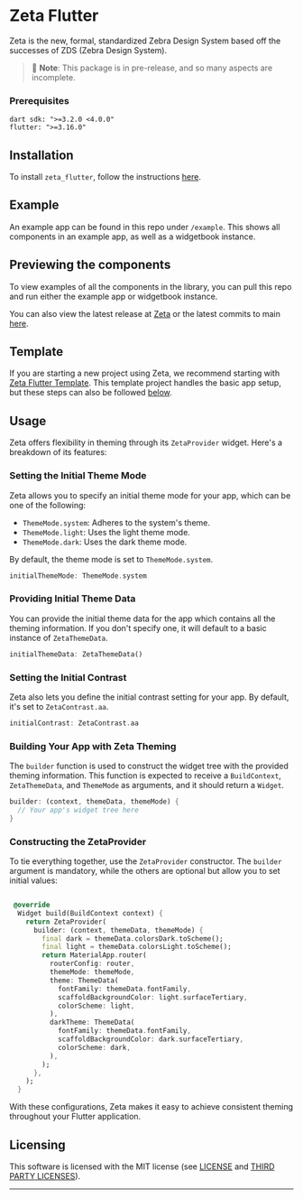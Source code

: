 # Zeta Flutter

Zeta is the new, formal, standardized Zebra Design System based off the successes of ZDS (Zebra Design System).

> 🚧 **Note**: This package is in pre-release, and so many aspects are incomplete.

### Prerequisites

```
dart sdk: ">=3.2.0 <4.0.0"
flutter: ">=3.16.0"
```

## Installation

To install `zeta_flutter`, follow the instructions [here](https://pub.dev/packages/zeta_flutter/install).

## Example

An example app can be found in this repo under `/example`. This shows all components in an example app, as well as a widgetbook instance.

## Previewing the components

To view examples of all the components in the library, you can pull this repo and run either the example app or widgetbook instance.

You can also view the latest release at [Zeta](https://zeta-ds.web.app/) or the latest commits to main [here](https://zeta-flutter-main.web.app/).

## Template

If you are starting a new project using Zeta, we recommend starting with [Zeta Flutter Template](https://github.com/zebradevs/zeta_flutter_template). This template project handles the basic app setup, but these steps can also be followed [below](#Usage).

## Usage

Zeta offers flexibility in theming through its `ZetaProvider` widget. Here's a breakdown of its features:

### Setting the Initial Theme Mode

Zeta allows you to specify an initial theme mode for your app, which can be one of the following:

- `ThemeMode.system`: Adheres to the system's theme.
- `ThemeMode.light`: Uses the light theme mode.
- `ThemeMode.dark`: Uses the dark theme mode.

By default, the theme mode is set to `ThemeMode.system`.

```dart
initialThemeMode: ThemeMode.system
```

### Providing Initial Theme Data

You can provide the initial theme data for the app which contains all the theming information. If you don't specify one, it will default to a basic instance of `ZetaThemeData`.

```dart
initialThemeData: ZetaThemeData()
```

### Setting the Initial Contrast

Zeta also lets you define the initial contrast setting for your app. By default, it's set to `ZetaContrast.aa`.

```dart
initialContrast: ZetaContrast.aa
```

### Building Your App with Zeta Theming

The `builder` function is used to construct the widget tree with the provided theming information. This function is expected to receive a `BuildContext`, `ZetaThemeData`, and `ThemeMode` as arguments, and it should return a `Widget`.

```dart
builder: (context, themeData, themeMode) {
  // Your app's widget tree here
}
```

### Constructing the ZetaProvider

To tie everything together, use the `ZetaProvider` constructor. The `builder` argument is mandatory, while the others are optional but allow you to set initial values:

```dart

 @override
  Widget build(BuildContext context) {
    return ZetaProvider(
      builder: (context, themeData, themeMode) {
        final dark = themeData.colorsDark.toScheme();
        final light = themeData.colorsLight.toScheme();
        return MaterialApp.router(
          routerConfig: router,
          themeMode: themeMode,
          theme: ThemeData(
            fontFamily: themeData.fontFamily,
            scaffoldBackgroundColor: light.surfaceTertiary,
            colorScheme: light,
          ),
          darkTheme: ThemeData(
            fontFamily: themeData.fontFamily,
            scaffoldBackgroundColor: dark.surfaceTertiary,
            colorScheme: dark,
          ),
        );
      },
    );
  }
```

With these configurations, Zeta makes it easy to achieve consistent theming throughout your Flutter application.

## Licensing

This software is licensed with the MIT license (see [LICENSE](./LICENSE) and [THIRD PARTY LICENSES](./LICENSE-3RD-PARTY)).

---
